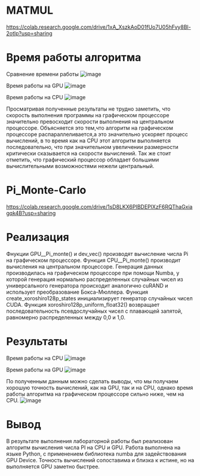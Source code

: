 # MATMUL
https://colab.research.google.com/drive/1xA_XszkAoD01fUo7U05hFvy8Bl-2otlp?usp=sharing

# Время работы алгоритма

Сравнение времени работы
![image](https://github.com/Kotxic/HPC_Labs/assets/67842469/3c152389-5cc7-47ec-aa97-1478771facf8)

Время работы на GPU 
![image](https://github.com/Kotxic/HPC_Labs/assets/67842469/68e7ab31-6250-4fdd-9772-3d2e65e75bdf)

Время работы на CPU
![image](https://github.com/Kotxic/HPC_Labs/assets/67842469/6d7be96d-7402-4119-b1ed-db0f1e9cf12d)


Просматривая полученные результаты не трудно заметить, что скорость выполнения программы на графическом процессоре значительно превосходит скорости выполнения на центральном процессоре. Объясняется это тем,что алгоритм на графическом процессоре распараллеливается,а это значительно ускоряет процесс вычислений, в то время как на CPU этот алгоритм выполняется последовательно, что при значительном увеличении размерности критически сказывается на скорости вычислений. Так же стоит отметить, что графический процессор обладает большими вычислительными возможностями нежели центральный.



# Pi_Monte-Carlo

https://colab.research.google.com/drive/1sD8LKX6PIBDEPlXzF6RQThaGxiagqk4B?usp=sharing

# Реализация

Фнукции GPU__Pi_monte() и dev_vec() производят вычисление числа Pi на графическом процессоре. Функция CPU__Pi_monte() производит вычисления на центральном процессоре. Генерация данных производилась на графическом процессоре при помощи Numba, у которой генерация нормально распределенных случайных чисел из универсального генератора происходит аналогично cuRAND и использует преобразование Бокса-Мюллера. Функция create_xoroshiro128p_states инициализирует генератор случайных чисел CUDA. Функция xoroshiro128p_uniform_float32() возвращает последовательность псевдослучайных чисел с плавающей запятой, равномерно распределенных между 0,0 и 1,0.

# Результаты

Время работы на CPU
![image](https://github.com/Kotxic/HPC_Labs/assets/67842469/7d8b9c5a-af29-4daa-bbb3-c039c646c818)

Время работы на GPU
![image](https://github.com/Kotxic/HPC_Labs/assets/67842469/e54481e0-4ee6-4c4b-b0c6-bc79c373f7ca)

По полученным данным можно сделать выводы, что мы получаем хорошую точность вычислений, как на GPU, так и на CPU, однако время работы алгоритма на графическом процессоре сильно ниже, чем на CPU.
![image](https://github.com/Kotxic/HPC_Labs/assets/67842469/96fa83b8-675b-41a9-b419-827adebce454)

# Вывод

В результате выполнения лабораторной работы был реализован алгоритм вычисления числа PI на CPU и GPU. Работа выполнена на языке Python, с применением библиотека numba для задействования GPU Device. Точность вычислений сопоставима и близка к истине, но на выполняется GPU заметно быстрее.

